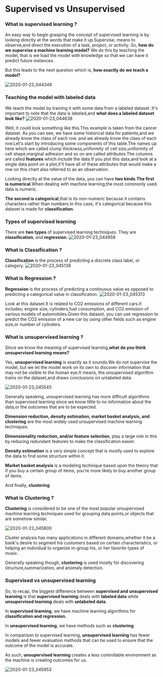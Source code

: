 # Supervised vs Unsupervised
### What is supervised learning ?
An easy way to begin grasping the concept of supervised learning is by looking directly at the words that make it up.Supervise, means to observe,and direct the execution of a task, project, or activity.
So, **how do we supervise a machine learning model?** We do this by teaching the model, that is we load the model with knowledge so that we can have it predict future instances.

But this leads to the next question which is, **how exactly do we teach a model?** 

![2020-01-23_044349](https://user-images.githubusercontent.com/46414243/72952576-fdc49c00-3d9a-11ea-9a3d-3b7fba9a303a.png)



### Teaching the model with labeled data
We teach the model by training it with some data from a labeled dataset. It's important to note that the data is labeled,and **what does a labeled dataset look like?**
![2020-01-23_044638](https://user-images.githubusercontent.com/46414243/72952759-85aaa600-3d9b-11ea-8b68-47e66fdc783d.png)

Well, it could look something like this.This example is taken from the cancer dataset. As you can see, we have some historical data for patients,and we already know the class of each row. and we already know the class of each row.Let's start by introducing some components of this table.The names up here which are called clump thickness,uniformity of cell size,uniformity of cell shape,marginal adhesion and so on are called attributes.The columns are called **features** which include the data.If you plot this data,and look at a single data point on a plot,it'll have all of these attributes that would make a row on this chart also referred to as an observation.

Looking directly at the value of the data, you can have **two kinds**.**The first is numerical**.When dealing with machine learning,the most commonly used data is numeric.

**The second is categorical**,that is its non-numeric because it contains characters rather than numbers.In this case, it's categorical because this dataset is made for **classification**.


### Types of supervised learning
There are **two types** of supervised learning techniques.
They are **classification**, and **regression**.
![2020-01-23_044959](https://user-images.githubusercontent.com/46414243/72952856-d7ebc700-3d9b-11ea-842b-d51ac635694f.png)

### What is Classification ?
**Classification** is the process of predicting a discrete class label, or category.
![2020-01-23_045138](https://user-images.githubusercontent.com/46414243/72952929-108ba080-3d9c-11ea-8b1e-6305bae3cf43.png)

### What is Regression ?
**Regression** is the process of predicting a continuous value as opposed to predicting a categorical value in classification. 
![2020-01-23_045313](https://user-images.githubusercontent.com/46414243/72952991-4c266a80-3d9c-11ea-9eef-4c49f4707537.png)

Look at this dataset.It is related to CO2 emissions of different cars.It includes; engine size, cylinders,fuel consumption, and CO2 emission of various models of automobiles.Given this dataset, you can use regression to predict the CO2 emission of a new car by using other fields such as engine size,or number of cylinders.

### What is unsupervised learning ?
Since we know the meaning of supervised learning,**what do you think unsupervised learning means?**

Yes, **unsupervised learning** is exactly as it sounds.We do not supervise the model, but we let the model work on its own to discover information that may not be visible to the human eye.It means, the unsupervised algorithm trains on the dataset,and draws conclusions on unlabeled data.

![2020-01-23_045545](https://user-images.githubusercontent.com/46414243/72953082-a3c4d600-3d9c-11ea-8e02-470645ea6149.png)

Generally speaking, unsupervised learning has more difficult algorithms than supervised learning since we know little to no information about the data,or the outcomes that are to be expected.

**Dimension reduction, density estimation, market basket analysis, and clustering** are the most widely used unsupervised machine learning techniques.

**Dimensionality reduction, and/or feature selection**, play a large role in this by reducing redundant features to make the classification easier. 

**Density estimation** is a very simple concept that is mostly used to explore the data to find some structure within it.

**Market basket analysis** is a modeling technique based upon the theory that if you buy a certain group of items, you're more likely to buy another group of items.

And finally, **clustering**

### What is Clustering ?
**Clustering** is considered to be one of the most popular unsupervised machine learning techniques used for grouping data points,or objects that are somehow similar.

![2020-01-23_045800](https://user-images.githubusercontent.com/46414243/72953192-f56d6080-3d9c-11ea-8f36-59944834157a.png)

Cluster analysis has many applications in different domains,whether it be a bank's desire to segment his customers based on certain characteristics, or helping an individual to organize in-group his, or her favorite types of music.

Generally speaking though, **clustering** is used mostly for discovering structure,summarization, and anomaly detection.

### Supervised vs unsupervised learning
So, to recap, the biggest difference between **supervised and unsupervised learning** is that **supervised learning** deals with **labeled data** while **unsupervised learning** deals with **unlabeled data.**

In **supervised learning**, we have machine learning algorithms for **classification and regression.**

In **unsupervised learning**, we have methods such as **clustering**.

In comparison to supervised learning, **unsupervised learning** has fewer models and fewer evaluation methods that can be used to ensure that the outcome of the model is accurate.

As such, **unsupervised learning** creates a less controllable environment as the machine is creating outcomes for us. 

![2020-01-23_045953](https://user-images.githubusercontent.com/46414243/72953275-38c7cf00-3d9d-11ea-91f4-a63147a5c1f3.png)

